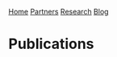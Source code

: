 [Home](index.html) [Partners](partners.html) [Research](research.html) [Blog](blog.md)

# Publications
